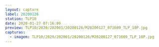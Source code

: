 ```yaml
---
layout: capture
label: 20200126
station: TLP10
date: 2020-01-27 07:16:09
preview: TLP10/2020/202001/20200126/M20200127_071609_TLP_10P.jpg
capturas:
  - imagem: TLP10/2020/202001/20200126/M20200127_071609_TLP_10P.jpg
---
```

